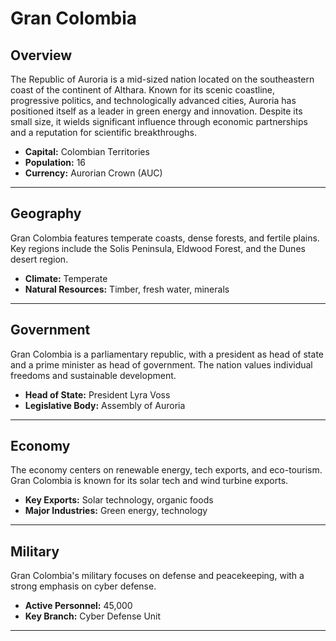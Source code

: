 # Gran Colombia

## Overview
The Republic of Auroria is a mid-sized nation located on the southeastern coast of the continent of Althara. Known for its scenic coastline, progressive politics, and technologically advanced cities, Auroria has positioned itself as a leader in green energy and innovation. Despite its small size, it wields significant influence through economic partnerships and a reputation for scientific breakthroughs.

- **Capital:** Colombian Territories
- **Population:** 16
- **Currency:** Aurorian Crown (AUC)

---

## Geography
Gran Colombia features temperate coasts, dense forests, and fertile plains. Key regions include the Solis Peninsula, Eldwood Forest, and the Dunes desert region.

- **Climate:** Temperate
- **Natural Resources:** Timber, fresh water, minerals

---

## Government
Gran Colombia is a parliamentary republic, with a president as head of state and a prime minister as head of government. The nation values individual freedoms and sustainable development.

- **Head of State:** President Lyra Voss
- **Legislative Body:** Assembly of Auroria

---

## Economy
The economy centers on renewable energy, tech exports, and eco-tourism. Gran Colombia is known for its solar tech and wind turbine exports.

- **Key Exports:** Solar technology, organic foods
- **Major Industries:** Green energy, technology

---

## Military
Gran Colombia's military focuses on defense and peacekeeping, with a strong emphasis on cyber defense.

- **Active Personnel:** 45,000
- **Key Branch:** Cyber Defense Unit

---

